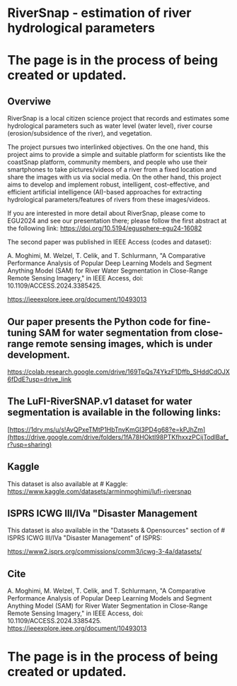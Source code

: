 # RiverSnap - estimation of river hydrological parameters
# The page is in the process of being created or updated.


## Overviwe
RiverSnap is a local citizen science project that records and estimates some hydrological parameters such as water level (water level), river course (erosion/subsidence of the river), and vegetation.

The project pursues two interlinked objectives. On the one hand, this project aims to provide a simple and suitable platform for scientists like the coastSnap platform, community members, and people who use their smartphones to take pictures/videos of a river from a fixed location and share the images with us via social media. On the other hand, this project aims to develop and implement robust, intelligent, cost-effective, and efficient artificial intelligence (AI)-based approaches for extracting hydrological parameters/features of rivers from these images/videos.

If you are interested in more detail about RiverSnap, please come to EGU2024 and see our presentation there; please follow the first abstract at the following link: 
https://doi.org/10.5194/egusphere-egu24-16082


The second paper was published in IEEE Access (codes and dataset): 

A. Moghimi, M. Welzel, T. Celik, and T. Schlurmann, "A Comparative Performance Analysis of Popular Deep Learning Models and Segment Anything Model (SAM) for River Water Segmentation in Close-Range Remote Sensing Imagery," in IEEE Access, doi: 10.1109/ACCESS.2024.3385425. 

https://ieeexplore.ieee.org/document/10493013

## Our paper presents the Python code for fine-tuning SAM for water segmentation from close-range remote sensing images, which is under development. 
https://colab.research.google.com/drive/169TpQs74YkzF1Dffb_SHddCdOJX6fDdE?usp=drive_link

## The LuFI-RiverSNAP.v1 dataset for water segmentation is available in the following links:  

[https://1drv.ms/u/s!AvQPxeTMtP1HbTnvKmGI3PD4g68?e=kPJhZm](https://drive.google.com/drive/folders/1fA78HOktI98PTKfhxxzPCijTodlBaf_r?usp=sharing)

 ## Kaggle
This dataset is also available at # Kaggle:
https://www.kaggle.com/datasets/arminmoghimi/lufi-riversnap

## ISPRS ICWG III/IVa "Disaster Management
This dataset is also available in the "Datasets & Opensources" section of # ISPRS ICWG III/IVa "Disaster Management" of ISPRS: 

https://www2.isprs.org/commissions/comm3/icwg-3-4a/datasets/

## Cite
A. Moghimi, M. Welzel, T. Celik, and T. Schlurmann, "A Comparative Performance Analysis of Popular Deep Learning Models and Segment Anything Model (SAM) for River Water Segmentation in Close-Range Remote Sensing Imagery," in IEEE Access, doi: 10.1109/ACCESS.2024.3385425. https://ieeexplore.ieee.org/document/10493013

# The page is in the process of being created or updated.

